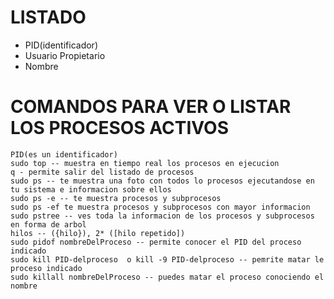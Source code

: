 # LISTADO
  - PID(identificador)
  - Usuario Propietario
  - Nombre

# COMANDOS PARA VER O LISTAR LOS PROCESOS ACTIVOS
    PID(es un identificador)
    sudo top -- muestra en tiempo real los procesos en ejecucion
    q - permite salir del listado de procesos
    sudo ps -- te muestra una foto con todos lo procesos ejecutandose en tu sistema e informacion sobre ellos
    sudo ps -e -- te muestra procesos y subprocesos
    sudo ps -ef te muestra procesos y subprocesos con mayor informacion
    sudo pstree -- ves toda la informacion de los procesos y subprocesos en forma de arbol
    hilos -- ({hilo}), 2* ([hilo repetido])
    sudo pidof nombreDelProceso -- permite conocer el PID del proceso indicado 
    sudo kill PID-delproceso  o kill -9 PID-delproceso -- pemrite matar le proceso indicado
    sudo killall nombreDelProceso -- puedes matar el proceso conociendo el nombre
